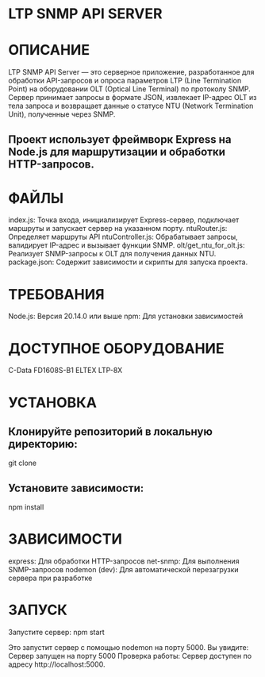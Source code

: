 # LTP SNMP API SERVER

# ОПИСАНИЕ
LTP SNMP API Server — это серверное приложение, разработанное для обработки API-запросов и опроса параметров LTP (Line Termination Point) на оборудовании OLT (Optical Line Terminal) по протоколу SNMP. Сервер принимает запросы в формате JSON, извлекает IP-адрес OLT из тела запроса и возвращает данные о статусе NTU (Network Termination Unit), полученные через SNMP.

## Проект использует фреймворк Express на Node.js для маршрутизации и обработки HTTP-запросов.

# ФАЙЛЫ
index.js: Точка входа, инициализирует Express-сервер, подключает маршруты и запускает сервер на указанном порту.
ntuRouter.js: Определяет маршруты API
ntuController.js: Обрабатывает запросы, валидирует IP-адрес и вызывает функции SNMP.
olt/get_ntu_for_olt.js: Реализует SNMP-запросы к OLT для получения данных NTU.
package.json: Содержит зависимости и скрипты для запуска проекта.

# ТРЕБОВАНИЯ
Node.js: Версия 20.14.0 или выше
npm: Для установки зависимостей

# ДОСТУПНОЕ ОБОРУДОВАНИЕ
C-Data FD1608S-B1
ELTEX LTP-8X

# УСТАНОВКА
## Клонируйте репозиторий в локальную директорию:
git clone <repository-url>

## Установите зависимости:
npm install

# ЗАВИСИМОСТИ
express: Для обработки HTTP-запросов
net-snmp: Для выполнения SNMP-запросов
nodemon (dev): Для автоматической перезагрузки сервера при разработке

# ЗАПУСК
Запустите сервер:
npm start

Это запустит сервер с помощью nodemon на порту 5000. Вы увидите:
Сервер запущен на порту 5000
Проверка работы: Сервер доступен по адресу http://localhost:5000.
